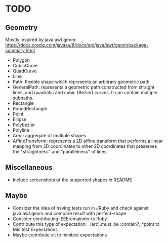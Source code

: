 # TODO

## Geometry

Mostly inspired by java.awt.geom: https://docs.oracle.com/javase/8/docs/api/java/awt/geom/package-summary.html

- Polygon
- CubicCurve
- QuadCurve
- Line
- Path: flexible shape which represents an arbitrary geometric path
- GeneralPath: represents a geometric path constructed from straight lines, and quadratic and cubic (Bézier) curves. It can contain multiple subpaths.
- Rectangle
- RoundRectangle
- Point
- Ellipse
- Polybezier
- Polyline
- Area: aggregate of multiple shapes
- AffineTransform: represents a 2D affine transform that performs a linear mapping from 2D coordinates to other 2D coordinates that preserves the "straightness" and "parallelness" of lines.

## Miscellaneous

- Include screenshots of the supported shapes in README

## Maybe

- Consider the idea of having tests run in JRuby and check against java.awt.geom and compare result with perfect-shape
- Consider contributing IEEEremainder to Ruby
- Contribute this type of expectation: _(arc).must_be :contain?, *point to Minitest Expectations
- Maybe contribute xit to minitest expectations
